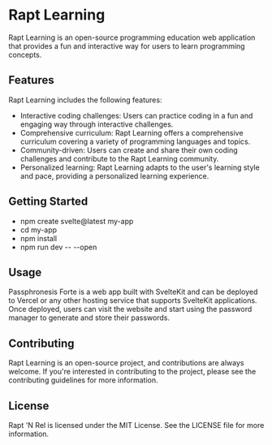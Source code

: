 # Rapt Learning

Rapt Learning is an open-source programming education web application that provides a fun and interactive way for users to learn programming concepts.

## Features

Rapt Learning includes the following features:

- Interactive coding challenges: Users can practice coding in a fun and engaging way through interactive challenges.
- Comprehensive curriculum: Rapt Learning offers a comprehensive curriculum covering a variety of programming languages and topics.
- Community-driven: Users can create and share their own coding challenges and contribute to the Rapt Learning community.
- Personalized learning: Rapt Learning adapts to the user's learning style and pace, providing a personalized learning experience.

## Getting Started

- npm create svelte@latest my-app
- cd my-app
- npm install
- npm run dev -- --open

## Usage

Passphronesis Forte is a web app built with SvelteKit and can be deployed to Vercel or any other hosting service that supports SvelteKit applications. Once deployed, users can visit the website and start using the password manager to generate and store their passwords.

## Contributing

Rapt Learning is an open-source project, and contributions are always welcome. If you're interested in contributing to the project, please see the contributing guidelines for more information.

## License

Rapt 'N Rel is licensed under the MIT License. See the LICENSE file for more information.
